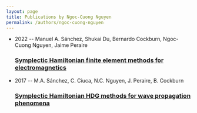 ```yaml
---
layout: page
title: Publications by Ngoc-Cuong Nguyen
permalink: /authors/ngoc-cuong-nguyen
---
```


<ul class="post-list">
<li><span class='post-meta'>2022 -- Manuel A. Sánchez, Shukai Du, Bernardo Cockburn, Ngoc-Cuong Nguyen, Jaime Peraire</span><h3><a class='post-link' href="{{ site.baseurl }}/symplectic-hamiltonian-finite-element-methods-for-electromagnetics">Symplectic Hamiltonian finite element methods for electromagnetics</a></h3></li>
<li><span class='post-meta'>2017 -- M.A. Sánchez, C. Ciuca, N.C. Nguyen, J. Peraire, B. Cockburn</span><h3><a class='post-link' href="{{ site.baseurl }}/symplectic-hamiltonian-hdg-methods-for-wave-propagation-phenomena">Symplectic Hamiltonian HDG methods for wave propagation phenomena</a></h3></li>

</ul>
